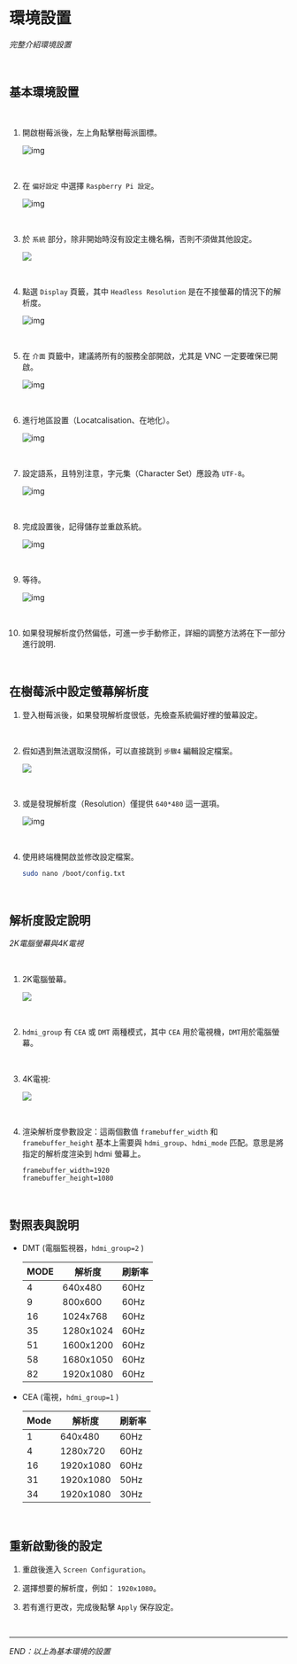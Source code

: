 # 環境設置

_完整介紹環境設置_

<br>

## 基本環境設置

<br>

1. 開啟樹莓派後，左上角點擊樹莓派圖標。

   ![img](images/img_91.png)

<br>

2. 在 `偏好設定` 中選擇 `Raspberry Pi 設定`。

   ![img](images/img_92.png)

<br>

3. 於 `系統` 部分，除非開始時沒有設定主機名稱，否則不須做其他設定。

   ![](images/img_93.png)   

<br>

4. 點選 `Display` 頁籤，其中 `Headless Resolution` 是在不接螢幕的情況下的解析度。

   ![img](images/img_95.png)

<br>

5. 在 `介面` 頁籤中，建議將所有的服務全部開啟，尤其是 VNC 一定要確保已開啟。

   ![img](images/img_96.png)

<br>

6. 進行地區設置（Locatcalisation、在地化）。

   ![img](images/img_97.png)

<br>

7. 設定語系，且特別注意，字元集（Character Set）應設為 `UTF-8`。

   ![img](images/img_98.png)

<br>

8. 完成設置後，記得儲存並重啟系統。

   ![img](images/img_99.png)

<br>

9. 等待。

   ![img](images/img_100.png)

<br>

10. 如果發現解析度仍然偏低，可進一步手動修正，詳細的調整方法將在下一部分進行說明.

<br>

## 在樹莓派中設定螢幕解析度

1. 登入樹莓派後，如果發現解析度很低，先檢查系統偏好裡的螢幕設定。

<br>

2. 假如遇到無法選取沒關係，可以直接跳到 `步驟4` 編輯設定檔案。

   ![](images/img_301.png)

<br>

3. 或是發現解析度（Resolution）僅提供 `640*480` 這一選項。

   ![img](images/img_101.png)

<br>

4. 使用終端機開啟並修改設定檔案。

   ```bash
   sudo nano /boot/config.txt
   ```

<br>

## 解析度設定說明

_2K電腦螢幕與4K電視_

<br>

1. 2K電腦螢幕。

   ![](images/img_102.png)

<br>

2. `hdmi_group` 有 `CEA` 或 `DMT` 兩種模式，其中 `CEA` 用於電視機，`DMT`用於電腦螢幕。

<br>

3. 4K電視:

   ![](images/img_103.png)

<br>

4. 渲染解析度參數設定：這兩個數值 `framebuffer_width` 和 `framebuffer_height` 基本上需要與 `hdmi_group`、`hdmi_mode` 匹配。意思是將指定的解析度渲染到 hdmi 螢幕上。

   ```
   framebuffer_width=1920
   framebuffer_height=1080
   ```

<br>

## 對照表與說明

- DMT (電腦監視器，`hdmi_group=2` )

  | MODE | 解析度    | 刷新率 |
  | ---- | --------- | ------ |
  | 4    | 640x480   | 60Hz   |
  | 9    | 800x600   | 60Hz   |
  | 16   | 1024x768  | 60Hz   |
  | 35   | 1280x1024 | 60Hz   |
  | 51   | 1600x1200 | 60Hz   |
  | 58   | 1680x1050 | 60Hz   |
  | 82   | 1920x1080 | 60Hz   |

- CEA (電視，`hdmi_group=1` )

  | Mode | 解析度    | 刷新率 |
  | ---- | --------- | ------ |
  | 1    | 640x480   | 60Hz   |
  | 4    | 1280x720  | 60Hz   |
  | 16   | 1920x1080 | 60Hz   |
  | 31   | 1920x1080 | 50Hz   |
  | 34   | 1920x1080 | 30Hz   |

<br>

## 重新啟動後的設定

1. 重啟後進入 `Screen Configuration`。

2. 選擇想要的解析度，例如： `1920x1080`。

3. 若有進行更改，完成後點擊 `Apply` 保存設定。

<br>

___

_END：以上為基本環境的設置_
